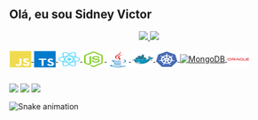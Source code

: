 ## Olá, eu sou Sidney Victor #

<div align="center">
  <a href="https://github.com/sidneyvmml">
  <img height="180em" src="https://github-readme-stats.vercel.app/api?username=sidneyvmml&show_icons=true&theme=dracula&include_all_commits=true&count_private=true"/>
  <img height="180em" src="https://github-readme-stats.vercel.app/api/top-langs/?username=sidneyvmml&layout=compact&langs_count=10&theme=dracula"/>  
</div>
<div style="display: inline_block"><br>
  <img align="center" alt="JavaScript" height="30" width="40" src="https://raw.githubusercontent.com/devicons/devicon/master/icons/javascript/javascript-plain.svg">
  <img align="center" alt="TypeScript" height="30" width="40" src="https://raw.githubusercontent.com/devicons/devicon/master/icons/typescript/typescript-plain.svg">
  <img align="center" alt="React" height="30" width="40" src="https://raw.githubusercontent.com/devicons/devicon/master/icons/react/react-original.svg">
  <img align="center" alt="NodeJS" height="30" width="40" src="https://raw.githubusercontent.com/devicons/devicon/master/icons/nodejs/nodejs-original.svg">  
  <img align="center" alt="Java" height="30" width="40" src="https://raw.githubusercontent.com/devicons/devicon/master/icons/java/java-original.svg">  
  <img align="center" alt="Docker" height="30" width="40" src="https://raw.githubusercontent.com/devicons/devicon/master/icons/docker/docker-original.svg">
  <img align="center" alt="Oracle" height="30" width="40" src="https://github.com/devicons/devicon/blob/master/icons/kubernetes/kubernetes-plain.svg">  
  <img align="center" alt="MongoDB" height="30" width="40" src="https://cdn.jsdelivr.net/gh/devicons/devicon/icons/mongodb/mongodb-original.svg" />
  <img align="center" alt="Oracle" height="30" width="40" src="https://raw.githubusercontent.com/devicons/devicon/master/icons/oracle/oracle-original.svg">
  
  </div>
  
   ##

 <div>  
  <a href="https://instagram.com/sidneyvmml" target="_blank"><img src="https://img.shields.io/badge/-Instagram-%23E4405F?style=for-the-badge&logo=instagram&logoColor=white" target="_blank"></a> 	
   <a href = "mailto:sidneyvictormml@gmail.com"><img src="https://img.shields.io/badge/-Gmail-%23333?style=for-the-badge&logo=gmail&logoColor=white" target="_blank"></a>
  <a href="https://www.linkedin.com/in/sidneyvictor/" target="_blank"><img src="https://img.shields.io/badge/-LinkedIn-%230077B5?style=for-the-badge&logo=linkedin&logoColor=white" target="_blank"></a> 
 
  ![Snake animation](https://github.com/sidneyvmml/sidneyvmml/blob/output/github-contribution-grid-snake.svg)
   
  
</div>
